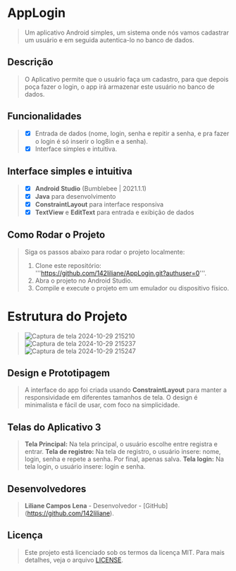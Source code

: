 # AppLogin
> Um aplicativo Android simples, um sistema onde nós vamos cadastrar um usuário e em seguida autentica-lo no banco de dados.

## Descrição
> O Aplicativo permite que o usuário faça um cadastro, para que depois poça fazer o login, o app irá armazenar este usuário no banco de dados.

## Funcionalidades
> - [x] Entrada de dados (nome, login, senha e repitir a senha, e pra fazer o login é só inserir o log8in e a senha).
> - [x] Interface simples e intuitiva.

## Interface simples e intuitiva
> - [x] **Android Studio** (Bumblebee | 2021.1.1)
> - [x] **Java** para desenvolvimento
> - [x] **ConstraintLayout** para interface responsiva
> - [x] **TextView** e **EditText** para entrada e exibição de dados

## Como Rodar o Projeto
> Siga os passos abaixo para rodar o projeto localmente:
> 1. Clone este repositório:
>'''https://github.com/142liliane/AppLogin.git?authuser=0'''.
> 2. Abra o projeto no Android Studio.
> 3. Compile e execute o projeto em um emulador ou dispositivo físico.

# Estrutura do Projeto
> ![Captura de tela 2024-10-29 215210](https://github.com/user-attachments/assets/6b089d50-a73b-4bb4-acd3-3e34ae4da4ae)
> ![Captura de tela 2024-10-29 215237](https://github.com/user-attachments/assets/76c3c4be-2e3d-46e3-8c2c-d3c62e29e8ce)
> ![Captura de tela 2024-10-29 215247](https://github.com/user-attachments/assets/67e19490-4c92-44ac-8592-e489953d3df0)

##  Design e Prototipagem
> A interface do app foi criada usando **ConstraintLayout** para manter a responsividade em diferentes tamanhos de tela. 
> O design é minimalista e fácil de usar, com foco na simplicidade.

## Telas do Aplicativo 3
> **Tela Principal:**
> Na tela principal, o usuário escolhe entre registra e entrar.
> **Tela de registro:**
> Na tela de registro, o usuário insere: nome, login, senha e repete a senha.
> Por final, apenas salva.
> **Tela login:**
> Na tela login, o usuário insere: login e senha.

## Desenvolvedores
> **Liliane Campos Lena**  - Desenvolvedor - [GitHub] (https://github.com/142liliane).

## Licença 
> Este projeto está licenciado sob os termos da licença MIT. Para mais detalhes, veja o arquivo [LICENSE](LICENSE).
